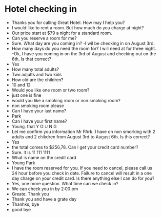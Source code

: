 # Hotel checking in
- Thanks you for calling Great Hotel. How may I help you?
- I would like to rent a room. But how much do you charge at night?
- Our price start at $79 a night for a standard room.
- Can you reserve a room for me?
- Sure. What day are you coming in?
-I wil be checking in on August 3rd.
- How many days do you need the room for?
I will need at for three night.
-Ok, I have you coming in on the 3rd of August and checking out on the 6th, Is that correct?
- Yes
- How many total adults?
- Two adjults and two kids
- How old are the children?
- 10 and 12
- Would you like one room or two room?
- just one is fine
- would you like a smoking room or non smoking room?
- non smoking room please
- Can I have your last name?
- Park 
- Can I have your first name?
- Young. that Y O U N G
- Let me confirm you information Mr PArk. I have on non smorking with 2 adults and 2 chikdren from August 3rd to August 6th. Is this correct?
- Yes
- the total comes to $256,78. Can I get your credit card number?
- Sure. It is 11 111 1111
- What is name on the credit card
- Young Park
- I have the room reserved for you. If you need to cancel, please call us 24 hour before you check in date. Failure to cancel will result in a one day charge on your credit card. Is there anything else I can do for you?
- Yes, one more question. What time can we check in?
- We can check you in by 2:00 pm
- Greate. Thank you
- Thank you and have a grate day
- Thanhks, bye
- good bye